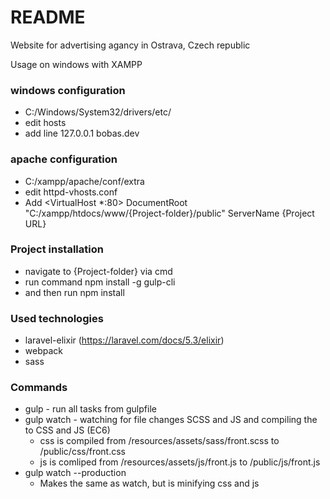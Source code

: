 # README #

Website for advertising agancy in Ostrava, Czech republic




Usage on windows with XAMPP


### windows configuration ###
* C:/Windows/System32/drivers/etc/
* edit hosts
* add line 127.0.0.1 bobas.dev

### apache configuration ###
* C:/xampp/apache/conf/extra
* edit httpd-vhosts.conf
* Add
	<VirtualHost *:80>
		DocumentRoot "C:/xampp/htdocs/www/{Project-folder}/public"
		ServerName {Project URL}
	</VirtualHost>


### Project installation ###
* navigate to {Project-folder} via cmd
* run command npm install -g gulp-cli
* and then run npm install


### Used technologies ###
* laravel-elixir (https://laravel.com/docs/5.3/elixir)
* webpack
* sass


### Commands ####
* gulp - run all tasks from gulpfile
* gulp watch - watching for file changes SCSS and JS and compiling the to CSS and JS (EC6)
	- css is compiled from /resources/assets/sass/front.scss to /public/css/front.css
	- js is comliped from /resources/assets/js/front.js to /public/js/front.js
* gulp watch --production 
	- Makes the same as watch, but is minifying css and js
